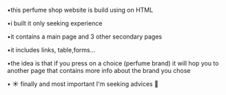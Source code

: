 •this perfume shop website is build 
using on HTML 

•i built it only seeking experience

•it contains a main page and 3 other secondary  pages 

•it includes links, table,forms... 

•the idea is that if you press on a choice (perfume brand) it will hop you to another page that contains more info about the brand you chose

• ☀️ finally and most important I'm seeking advices 🙏
